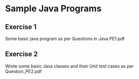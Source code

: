 # Sample Java Programs

## Exercise 1
Some basic java program as per Questions in Java PE1.pdf

## Exercise 2
Wrote some basic Java classes and their Unit test cases as per Question_PE2.pdf
